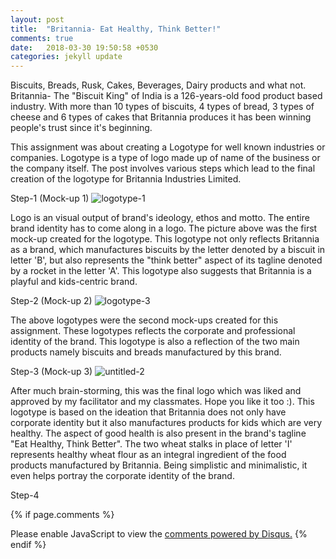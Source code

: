 ```yaml
---
layout: post
title:  "Britannia- Eat Healthy, Think Better!"
comments: true
date:   2018-03-30 19:50:58 +0530
categories: jekyll update
---
```


Biscuits, Breads, Rusk, Cakes, Beverages, Dairy products and what not. Britannia- The "Biscuit King" of India is a 126-years-old food product based industry. With more than 10 types of biscuits, 4 types of bread, 3 types of cheese and 6 types of cakes that Britannia produces it has been winning people's trust since it's beginning.

This assignment was about creating a Logotype for well known industries or companies. Logotype is a type of logo made up of name of the business or the company itself. The post involves various steps which lead to the final creation of the logotype for Britannia Industries Limited.


Step-1 (Mock-up 1)
![logotype-1](https://user-images.githubusercontent.com/36818885/38128707-5882f98a-3419-11e8-9a17-a9d0f940742b.jpg)

Logo is an visual output of brand's ideology, ethos and motto. The entire brand identity has to come along in a logo. The picture above was the first mock-up created for the logotype. This logotype not only reflects Britannia as a brand, which manufactures biscuits by the letter denoted by a biscuit in letter 'B', but also represents the "think better" aspect of its tagline denoted by a rocket in the letter 'A'. This logotype also suggests that Britannia is a playful and kids-centric brand.

Step-2 (Mock-up 2)
![logotype-3](https://user-images.githubusercontent.com/36818885/38130110-5b957426-341f-11e8-9760-b75e3d9e9dc6.jpg)

The above logotypes were the second mock-ups created for this assignment. These logotypes reflects the corporate and professional identity of the brand. This logotype is also a reflection of the two main products namely biscuits and breads manufactured by this brand.

Step-3 (Mock-up 3)
![untitled-2](https://user-images.githubusercontent.com/36818885/38130472-de0689a8-3420-11e8-9758-262c52bc896b.jpg)

After much brain-storming, this was the final logo which was liked and approved by my facilitator and my classmates. Hope you like it too :). This logotype is based on the ideation that Britannia does not only have corporate identity but it also manufactures products for kids which are very healthy. The aspect of good health is also present in the brand's tagline "Eat Healthy, Think Better". The two wheat stalks in place of letter 'I' represents healthy wheat flour as an integral ingredient of the food products manufactured by Britannia. Being simplistic and minimalistic, it even helps portray the corporate identity of the brand.

Step-4


{% if page.comments %}
<div id="disqus_thread"></div>
<script>

/**
*  RECOMMENDED CONFIGURATION VARIABLES: EDIT AND UNCOMMENT THE SECTION BELOW TO INSERT DYNAMIC VALUES FROM YOUR PLATFORM OR CMS.
*  LEARN WHY DEFINING THESE VARIABLES IS IMPORTANT: https://disqus.com/admin/universalcode/#configuration-variables*/
/*
var disqus_config = function () {
this.page.url = PAGE_URL;  // Replace PAGE_URL with your page's canonical URL variable
this.page.identifier = PAGE_IDENTIFIER; // Replace PAGE_IDENTIFIER with your page's unique identifier variable
};
*/
(function() { // DON'T EDIT BELOW THIS LINE
var d = document, s = d.createElement('script');
s.src = 'https://hinal150198-github-io.disqus.com/embed.js';
s.setAttribute('data-timestamp', +new Date());
(d.head || d.body).appendChild(s);
})();
</script>
<noscript>Please enable JavaScript to view the <a href="https://disqus.com/?ref_noscript">comments powered by Disqus.</a></noscript>
{% endif %}
